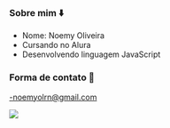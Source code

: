 ### Sobre mim ⬇️

- Nome: Noemy Oliveira
- Cursando no Alura
- Desenvolvendo linguagem JavaScript 

### Forma de contato 📧

-noemyolrn@gmail.com

![](https://tenor.com/pt-BR/search/bts-suga-kiss-gifs)
